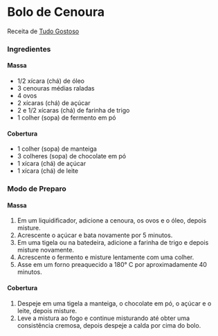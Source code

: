 # Bolo de Cenoura 
Receita de [Tudo Gostoso](https://www.tudogostoso.com.br/receita/23-bolo-de-cenoura.html)

### Ingredientes

#### Massa
 - 1/2 xícara (chá) de óleo
 - 3 cenouras médias raladas
 - 4 ovos
 - 2 xícaras (chá) de açúcar
 - 2 e 1/2 xícaras (chá) de farinha de trigo
 - 1 colher (sopa) de fermento em pó

#### Cobertura
 - 1 colher (sopa) de manteiga
 - 3 colheres (sopa) de chocolate em pó
 - 1 xícara (chá) de açúcar
 - 1 xícara (chá) de leite

### Modo de Preparo

#### Massa
 1. Em um liquidificador, adicione a cenoura, os ovos e o óleo, depois misture.
 2. Acrescente o açúcar e bata novamente por 5 minutos.
 3. Em uma tigela ou na batedeira, adicione a farinha de trigo e depois misture novamente.
 4. Acrescente o fermento e misture lentamente com uma colher.
 5. Asse em um forno preaquecido a 180° C por aproximadamente 40 minutos.

#### Cobertura
 1. Despeje em uma tigela a manteiga, o chocolate em pó, o açúcar e o leite, depois misture.
 2. Leve a mistura ao fogo e continue misturando até obter uma consistência cremosa, depois despeje a calda por cima do bolo.

